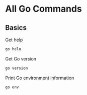 # All Go Commands

## Basics
Get help
```sh
go helo
```
Get Go version
```sh
go version
```
Print Go environment information
```sh
go env
```
